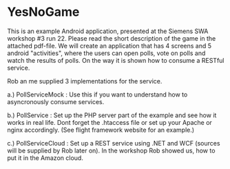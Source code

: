 YesNoGame
=========

This is an example Android application, presented at the Siemens SWA workshop #3 run 22.
Please read the short description of the game in the attached pdf-file. 
We will create an application that has 4 screens and 5 android "activities", where the users
can open polls, vote on polls and watch the results of polls. On the way it is shown
how to consume a RESTful service.

Rob an me supplied 3 implementations for the service.

a.) PollServiceMock  : Use this if you want to understand how to asyncronously consume services.

b.) PollService      : Set up the PHP server part of the example and see how it works in real life. Dont forget the .htaccess file or set up your Apache or nginx accordingly. (See flight framework website for an example.)

c.) PollServiceCloud : Set up a REST service using .NET and WCF (sources will be supplied by Rob later on).
                       In the workshop Rob showed us, how to put it in the Amazon cloud.
